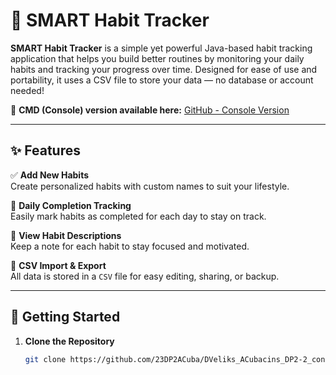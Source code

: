 # 🧠 SMART Habit Tracker

**SMART Habit Tracker** is a simple yet powerful Java-based habit tracking application that helps you build better routines by monitoring your daily habits and tracking your progress over time. Designed for ease of use and portability, it uses a CSV file to store your data — no database or account needed!

🔗 **CMD (Console) version available here:** [GitHub - Console Version](https://github.com/23DP2ACuba/DVeliks_ACubacins_DP2-2_console_ver)

---

## ✨ Features

✅ **Add New Habits**  
Create personalized habits with custom names to suit your lifestyle.

📆 **Daily Completion Tracking**  
Easily mark habits as completed for each day to stay on track.

📝 **View Habit Descriptions**  
Keep a note for each habit to stay focused and motivated.

📁 **CSV Import & Export**  
All data is stored in a `CSV` file for easy editing, sharing, or backup.

---


## 🚀 Getting Started

1. **Clone the Repository**
   ```bash
   git clone https://github.com/23DP2ACuba/DVeliks_ACubacins_DP2-2_console_ver.git


